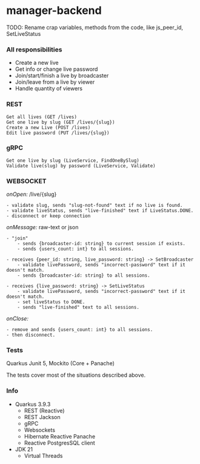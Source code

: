 # manager-backend

TODO: Rename crap variables, methods from the code, like js_peer_id, SetLiveStatus
### All responsibilities
- Create a new live
- Get info or change live password
- Join/start/finish a live by broadcaster
- Join/leave from a live by viewer
- Handle quantity of viewers

### REST
```
Get all lives (GET /lives)
Get one live by slug (GET /lives/{slug})
Create a new Live (POST /lives)
Edit live password (PUT /lives/{slug})
```
### gRPC
```
Get one live by slug (LiveService, FindOneBySlug)
Validate live(slug) by password (LiveService, Validate)
```
### WEBSOCKET
*onOpen:* /live/{slug}

```
- validate slug, sends "slug-not-found" text if no live is found.
- validate liveStatus, sends "live-finished" text if LiveStatus.DONE.
- disconnect or keep connection
```

*onMessage:* raw-text or json

```
- "join"
	- sends {broadcaster-id: string} to current session if exists.
	- sends {users_count: int} to all sessions. 
	
- receives {peer_id: string, live_password: string} -> SetBroadcaster
	- validate livePassword, sends "incorrect-password" text if it doesn't match.
	- sends {broadcaster-id: string} to all sessions.

- receives {live_password: string} -> SetLiveStatus 
	- validate livePassword, sends "incorrect-password" text if it doesn't match.
	- set liveStatus to DONE.
	- sends "live-finished" text to all sessions.
```

*onClose:* 

```
- remove and sends {users_count: int} to all sessions.
- then disconnect.
```


### Tests
Quarkus Junit 5, Mockito (Core + Panache)

The tests cover most of the situations described above. 

### Info
- Quarkus 3.9.3
    - REST (Reactive)
    - REST Jackson
    - gRPC
    - Websockets
	- Hibernate Reactive Panache
	- Reactive PostgresSQL client
- JDK 21
	- Virtual Threads


